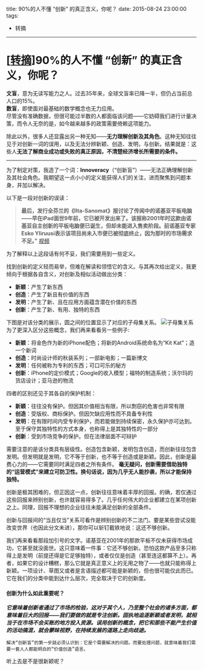 title: 90%的人不懂 “创新” 的真正含义，你呢？
date: 2015-08-24 23:00:00
tags:
- 转摘
---

[[转摘](http://36kr.com/p/211366.html)]90%的人不懂 “创新” 的真正含义，你呢？
======================================
**文盲**，意为无读写能力之人。过去35年来，全球文盲率已降一半，但仍占当前总人口的15%。  
**数盲**，即使面对最基础的数学概念也无力应用。  
尽管没有准确数据，但很可能过半数的人都面临该问题——它妨碍我们进行计量决策，而令人无奈的是，如今越来越多的政策需要倚赖这项能力。

除此以外，很多人还显露出另一种无知——**无力理解创新及其角色**。这种无知往往见于对创新一词的误用，以及无法分辨新颖、创造、发明，与创新。结果就是：这些人**无法了解商业成功或失败的真正原因，不清楚经济增长所需要的条件。**

---
为了制定对策，我造了一个词：**Innoveracy**（“创新盲”）——无法正确理解创新及其社会角色。我期望这一点小小的定义能获得人们的关注，进而聚焦到问题本身，并加以解决。


以下是一段对创新的误读：
>**最后，发行全芬兰的《Ilta-Sanomat》报讨论了传闻中的诺基亚平板电脑——早在iPad面世9年前，它已被开发出来了。该报称2001年时这款由诺基亚自主创新的平板电脑便已诞生，但却未能进入售卖阶段。前诺基亚专家Esko Yliruusi表示该项目尚未入市便已被彻底终止，因为那时的市场需求不足。”** [视频](http://www.iltasanomat.fi/digi/art-1288677355755.html)

为了解释以上这段话有何不妥，我们需要用到一些定义。

找到创新的定义轻而易举，但难在解读和领悟它的含义。与其再次给出定义，我更倾向于根据各自含义，对创新及相似活动做出分类：

- **新颖**：产生了新东西
- **创造**：产生了新且有价值的东西
- **发明**：产生了新、且在应用方面蕴含潜在价值的东西
- **创新**：产生了新、有用、独特的东西

下图是对该分类的展示，圆之间的位置显示了对应的子母集关系。
![子母集关系](http://a.36krcnd.com/photo/2014/9ec10b7d559ac4598d2569eaf63b8777.png)
为了更深入区分这些概念，我们再来看看另一些例子:

- **新颖**：将金色作为新的iPhone配色；将新的Android系统命名为“Kit Kat”；造一个新词
- **创造**：时尚设计师的秋装系列；一部新电影；一篇新博文
- **发明**：任何被称为专利的东西；可口可乐的秘方
- **创新**：iPhone的定价模式；Google的收入模型；福特的制造系统；沃尔玛的货店设计；亚马逊的物流

四者的区别还见于其各自的保护机制：

- **新颖**：往往没有保护。但因其价值相当有限，所以剽窃的危害也非常有限
- **创造**：受版权、商标保护。但因欠缺应用性而不具备专利性
- **发明**：在有限时间内受专利保护，而若能做到持续保密，永久保护亦可达到。至于保守其独特性的方式本身，也称得上是其独特性的一部分
- **创新**：受到市场竞争的保护。但在法律层面不可辩护

需要注意的是该分类具有层级性。创造包含新颖，发明包含创造，而创新往往包含发明。但发明就是发明，它不等于创新，也不等于创造或是新颖。因此，创新是最费心力的——它需要同时满足四者之所有条件。
**毫无疑问，创新需要借助独特的“运营模式”来建立可防卫性。换句话说，因为几乎无人能抄袭，所以才能保持独特。**

创新是极其困难的，但正因这一点，创新往往意味着丰厚的回报。的确，若仅通过这些回报来辨别创新，也许就容易得多了。几乎任何伟大的企业都建立在某项创新之上。同理，回报不理想的企业往往未能满足创新的全部条件。

创新与回报间的“当且仅当”关系可看作是辨别创新的不二法门。要是某些尝试没能改变世界（也因此分文未进），那你可以斩钉截铁地说：这还不够创新。

我们再来看看那段加引号的文字。诺基亚在2001年的那款平板不仅未获得市场成功，它甚至就没面世。这只意味着一件事：它还不够创新。恐怕这款产品至多只称得上是发明（前提还得是它足够独特），或者仅仅是创造（甚至连这都算不上）。再者，如果它的设计糟糕，那么它就是真正意义上的无用之物了——也就只能称得上新颖。一项设计、草图又或者是言语描述都可能是新颖的，但也很可能仅此而已。它在我们的分类中能到达什么层次，完全取决于它的创新度。

#### 创新为什么如此重要呢？

***它意味着创新者通过了市场的检验，这对于其个人，乃至整个社会的诸多方面，都意味着巨大的回报——我们要做的就是专注创新。固执地追逐新颖或者发明，就相当于在市场不会买账的地方投入资源。误用创新的概念，把它和那些不能产生价值的活动搞混，就会蒙昧视野，在持续发展的道路上走向歧途。***

`解决“创新盲”的第一步就必须认识到：它是个需要解决的问题。而要处理问题，就意味着我们需要一套人人都能明白的“价值创造”语言。`

听上去是不是很新颖呢？
